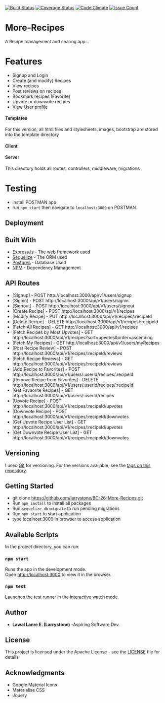 [![Build Status](https://travis-ci.org/larrystone/BC-26-More-Recipes.svg?branch=develop)](https://travis-ci.org/larrystone/BC-26-More-Recipes)
[![Coverage Status](https://coveralls.io/repos/github/larrystone/BC-26-More-Recipes/badge.svg?branch=develop)](https://coveralls.io/github/larrystone/BC-26-More-Recipes?branch=develop)
[![Code Climate](https://codeclimate.com/github/larrystone/BC-26-More-Recipes/badges/gpa.svg)](https://codeclimate.com/github/larrystone/BC-26-More-Recipes)
[![Issue Count](https://codeclimate.com/github/larrystone/BC-26-More-Recipes/badges/issue_count.svg)](https://codeclimate.com/github/larrystone/BC-26-More-Recipes)

# More-Recipes
A Recipe management and sharing app...

# Features
- Signup and Login
- Create (and modify) Recipes
- View recipes
- Post reviews on recipes
- Bookmark recipes (Favorite)
- Upvote or downvote recipes
- View User profile

#### Templates
For this version, all html files and stylesheets, images, bootstrap are stored into the template directory

#### Client


#### Server
This directory holds all routes, controllers, middleware, migrations

# Testing
- install POSTMAN app
- run `npm start` then navigate to `localhost:3000` on POSTMAN

## Deployment


## Built With

* [ExpressJs](https://expressjs.com/) - The web framework used
* [Sequelize](http://docs.sequelizejs.com/) - The ORM used
* [Postgres](https://www.postgresql.org/) - Database Used
* [NPM](https://www.npmjs.com/) - Dependency Management

## API Routes

* [Signup] - POST http://localhost:3000/api/v1/users/signup
* [Signin] - POST http://localhost:3000/api/v1/users/signin
* [Signout] - POST http://localhost:3000/api/v1/users/signout
* [Create Recipe] - POST http://localhost:3000/api/v1/recipes
* [Modify Recipe] - PUT http://localhost:3000/api/v1/recipes/:recipeId
* [Delete Recipe] - DELETE http://localhost:3000/api/v1/recipes/:recipeId
* [Fetch All Recipes] - GET http://localhost:3000/api/v1/recipes
* [Fetch Recipes by Most Upvotes] - GET http://localhost:3000/api/v1/recipes?sort=upvotes&order=ascending
* [Fetch My Recipes] - GET http://localhost:3000/api/v1/users/myRecipes
* [Post Recipe Review] - POST http://localhost:3000/api/v1/recipes/:recipeId/reviews
* [Fetch Recipe Reviews] - GET http://localhost:3000/api/v1/recipes/:recipeId/reviews
* [Add Recipe to Favorites] - POST http://localhost:3000/api/v1/users/:userId/recipes/:recipeId
* [Remove Recipe from Favorites] - DELETE http://localhost:3000/api/v1/users/:userId/recipes/:recipeId
* [Get Favaorite Recipes] - GET http://localhost:3000/api/v1/users/:userId/recipes
* [Upvote Recipe] - POST http://localhost:3000/api/v1/recipes/:recipeId/upvotes
* [Downvote Recipe] - POST http://localhost:3000/api/v1/recipes/:recipeId/downvotes
* [Get Upvote Recipe User List] - GET http://localhost:3000/api/v1/recipes/:recipeId/upvotes
* [Get Downvote Recipe User List] - GET http://localhost:3000/api/v1/recipes/:recipeId/downvotes

## Versioning

I used [Git](https://git-scm.com/) for versioning. For the versions available, see the [tags on this repository](https://github.com/larrystone/BC-26-More-Recipes.git).

## Getting Started

* git clone https://github.com/larrystone/BC-26-More-Recipes.git
* Run `npm install` to install all packages
* Run `sequelize db:migrate` to run pending migrations
* Run `npm start` to start application
* type localhost:3000 in browser to access application

## Available Scripts

In the project directory, you can run:

### `npm start`

Runs the app in the development mode.<br>
Open [http://localhost:3000](http://localhost:3000) to view it in the browser.

### `npm test`

Launches the test runner in the interactive watch mode.

## Author
* **Lawal Lanre E. (Larrystone)** -Aspiring Software Dev.

## License

This project is licensed under the Apache License - see the [LICENSE](LICENSE) file for details

## Acknowledgments

* Google Material Icons
* Materialise CSS
* Jquery
